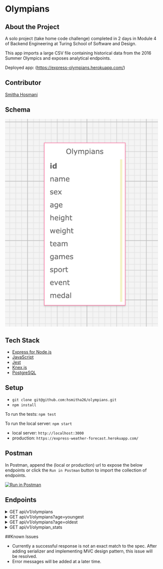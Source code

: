 # Olympians


## About the Project
A solo project (take home code challenge) completed in 2 days in Module 4 of Backend Engineering at Turing School of Software and Design.

This app imports a large CSV file containing historical data from the 2016 Summer Olympics and exposes analytical endpoints.

Deployed app: (https://express-olympians.herokuapp.com/)

## Contributor
[Smitha Hosmani](https://github.com/hsmitha26)

## Schema
![db_diagram.png](./db/db_diagram.png)

## Tech Stack
* [Express for Node.js](https://expressjs.com/)
* [JavaScript](https://devdocs.io/javascript/)
* [Jest](https://jestjs.io/)
* [Knex.js](http://knexjs.org/)
* [PostgreSQL](https://www.postgresql.org/)

## Setup
* `git clone git@github.com:hsmitha26/olympians.git`
* `npm install`

To run the tests: `npm test`

To run the local server: `npm start`
* local server: `http://localhost:3000`
* production: `https://express-weather-forecast.herokuapp.com/`

## Postman
In Postman, append the (local or production) url to expose the below endpoints or click the `Run in Postman` button to import the collection of endpoints.

[![Run in Postman](https://run.pstmn.io/button.svg)](https://app.getpostman.com/run-collection/431c5d56702fe4be71e2)

## Endpoints

<details>
<summary>GET api/v1/olympians</summary>
####Response:
  ```
  {
  "olympians":
    [
      {
        "name": "Maha Abdalsalam",
        "team": "Egypt",
        "age": 18,
        "sport": "Diving"
        "total_medals_won": 0
      },
      {
        "name": "Ahmad Abughaush",
        "team": "Jordan",
        "age": 20,
        "sport": "Taekwondo"
        "total_medals_won": 1
      },
      {...}
    ]
  }
  ```
</details>

<details>
<summary>GET api/v1/olympians?age=youngest</summary>
####Response:
```
{
    "youngestOlympian": [
        {
            "name": "Ana Iulia Dascl",
            "team": "Romania",
            "age": 13,
            "sport": "Swimming",
            "total_medals_won": "0"
        }
    ]
}
```
</details>

<details>
<summary>GET api/v1/olympians?age=oldest</summary>
####Response:
```
{
    "oldestOlympian": [
        {
            "name": "Julie Brougham",
            "team": "New Zealand",
            "age": 62,
            "sport": "Equestrianism",
            "total_medals_won": "0"
        }
    ]
}
```
</details>

<details>
<summary>GET api/v1/olympian_stats</summary>
####Response:
```
{
    "olympian_stats": {
        "total_competing_olympians": "2850",
        "average_male_weight_in_kgs": "79",
        "average_female_weight_in_kgs": "62",
        "average_age": "26.2"
    }
}
```
</details>

##Known Issues
* Currently a successful response is not an exact match to the spec. After adding serializer and implementing MVC design pattern, this issue will be resolved.
* Error messages will be added at a later time.
